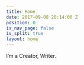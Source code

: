 ```yaml
---
title: Home
date: 2017-09-08 20:14:00 Z
position: 0
is_nav_page: false
is_split: true
layout: home
---
```


I’m a Creator, Writer.
